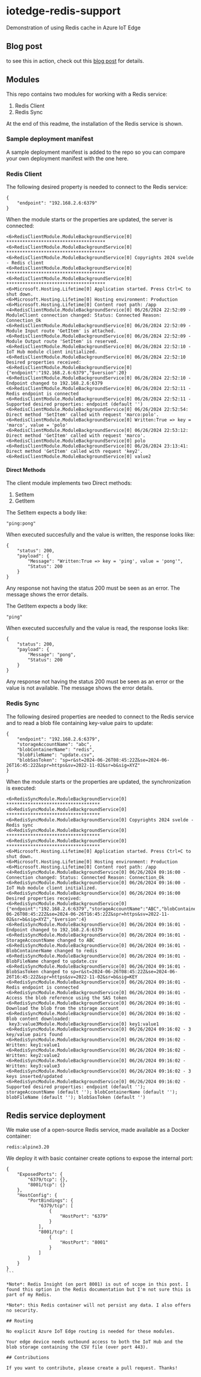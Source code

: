 # iotedge-redis-support

Demonstration of using Redis cache in Azure IoT Edge

## Blog post

to see this in action, check out this [blog post](https://sandervandevelde.wordpress.com/2024/06/27/redis-cache-integration-in-azure-iot-edge/) for details.

## Modules

This repo contains two modules for working with a Redis service:

1. Redis Client
2. Redis Sync

At the end of this readme, the installation of the Redis service is shown.

### Sample deployment manifest

A sample deployment manifest is added to the repo so you can compare your own deployment manifest with the one here.

### Redis Client

The following desired property is needed to connect to the Redis service: 

```
{
    "endpoint": "192.168.2.6:6379"
}
```

When the module starts or the properties are updated, the server is connected:

```
<6>RedisClientModule.ModuleBackgroundService[0] *************************************
<6>RedisClientModule.ModuleBackgroundService[0] *************************************
<6>RedisClientModule.ModuleBackgroundService[0] Copyrights 2024 svelde - Redis client
<6>RedisClientModule.ModuleBackgroundService[0] *************************************
<6>RedisClientModule.ModuleBackgroundService[0] *************************************
<6>Microsoft.Hosting.Lifetime[0] Application started. Press Ctrl+C to shut down.
<6>Microsoft.Hosting.Lifetime[0] Hosting environment: Production
<6>Microsoft.Hosting.Lifetime[0] Content root path: /app
<4>RedisClientModule.ModuleBackgroundService[0] 06/26/2024 22:52:09 - ModuleClient connection changed: Status: Connected Reason: Connection_Ok
<6>RedisClientModule.ModuleBackgroundService[0] 06/26/2024 22:52:09 - Module Input route 'GetItem' is attached.
<6>RedisClientModule.ModuleBackgroundService[0] 06/26/2024 22:52:09 - Module Output route 'SetItem' is reserved.
<6>RedisClientModule.ModuleBackgroundService[0] 06/26/2024 22:52:10 - IoT Hub module client initialized.
<6>RedisClientModule.ModuleBackgroundService[0] 06/26/2024 22:52:10 Desired properties received:
<6>RedisClientModule.ModuleBackgroundService[0] {"endpoint":"192.168.2.6:6379","$version":20}
<6>RedisClientModule.ModuleBackgroundService[0] 06/26/2024 22:52:10 - Endpoint changed to 192.168.2.6:6379
<6>RedisClientModule.ModuleBackgroundService[0] 06/26/2024 22:52:11 - Redis endpoint is connected
<6>RedisClientModule.ModuleBackgroundService[0] 06/26/2024 22:52:11 - Supported desired properties: endpoint (default '')
<6>RedisClientModule.ModuleBackgroundService[0] 06/26/2024 22:52:54: Direct method 'SetItem' called with request 'marco:polo'.
<6>RedisClientModule.ModuleBackgroundService[0] Written:True => key = 'marco', value = 'polo'
<6>RedisClientModule.ModuleBackgroundService[0] 06/26/2024 22:53:12: Direct method 'GetItem' called with request 'marco'.
<6>RedisClientModule.ModuleBackgroundService[0] polo
<6>RedisClientModule.ModuleBackgroundService[0] 06/26/2024 23:13:41: Direct method 'GetItem' called with request 'key2'.
<6>RedisClientModule.ModuleBackgroundService[0] value2
```
#### Direct Methods

The client module implements two Direct methods:

1. SetItem
2. GetItem

The SetItem expects a body like: 

```
"ping:pong"
```

When executed succesfully and the value is written, the response looks like:

```
{
    "status": 200,
    "payload": {
        "Message": "Written:True => key = 'ping', value = 'pong'",
        "Status": 200
    }
}
```

Any response not having the status 200 must be seen as an error. The message shows the error details.  

The GetItem expects a body like:

```
"ping"
```

When executed succesfully and the value is read, the response looks like:

```
{
    "status": 200,
    "payload": {
        "Message": "pong",
        "Status": 200
    }
}
```

Any response not having the status 200 must be seen as an error or the value is not available. The message shows the error details.  

### Redis Sync

The following desired properties are needed to connect to the Redis service and to read a blob file containing key-value pairs to update: 

```
{
    "endpoint": "192.168.2.6:6379",
    "storageAccountName": "abc",
    "blobContainerName": "redis",
    "blobFileName": "update.csv",
    "blobSasToken": "sp=r&st=2024-06-26T08:45:22Z&se=2024-06-26T16:45:22Z&spr=https&sv=2022-11-02&sr=b&sig=XYZ"
}
```

When the module starts or the properties are updated, the synchronization is executed:

```
<6>RedisSyncModule.ModuleBackgroundService[0] ***********************************
<6>RedisSyncModule.ModuleBackgroundService[0] ***********************************
<6>RedisSyncModule.ModuleBackgroundService[0] Copyrights 2024 svelde - Redis sync
<6>RedisSyncModule.ModuleBackgroundService[0] ***********************************
<6>RedisSyncModule.ModuleBackgroundService[0] ***********************************
<6>Microsoft.Hosting.Lifetime[0] Application started. Press Ctrl+C to shut down.
<6>Microsoft.Hosting.Lifetime[0] Hosting environment: Production
<6>Microsoft.Hosting.Lifetime[0] Content root path: /app
<4>RedisSyncModule.ModuleBackgroundService[0] 06/26/2024 09:16:00 - Connection changed: Status: Connected Reason: Connection_Ok
<6>RedisSyncModule.ModuleBackgroundService[0] 06/26/2024 09:16:00 - IoT Hub module client initialized.
<6>RedisSyncModule.ModuleBackgroundService[0] 06/26/2024 09:16:00 Desired properties received:
<6>RedisSyncModule.ModuleBackgroundService[0] {"endpoint":"192.168.2.6:6379","storageAccountName":"ABC","blobContainerName":"redis","blobFileName":"update.csv","blobSasToken":"sp=r&st=2024-06-26T08:45:22Z&se=2024-06-26T16:45:22Z&spr=https&sv=2022-11-02&sr=b&sig=XYZ","$version":4}
<6>RedisSyncModule.ModuleBackgroundService[0] 06/26/2024 09:16:01 - Endpoint changed to 192.168.2.6:6379
<6>RedisSyncModule.ModuleBackgroundService[0] 06/26/2024 09:16:01 - StorageAccountName changed to ABC
<6>RedisSyncModule.ModuleBackgroundService[0] 06/26/2024 09:16:01 - BlobContainerName changed to redis
<6>RedisSyncModule.ModuleBackgroundService[0] 06/26/2024 09:16:01 - BlobFileName changed to update.csv
<6>RedisSyncModule.ModuleBackgroundService[0] 06/26/2024 09:16:01 - BlobSasToken changed to sp=r&st=2024-06-26T08:45:22Z&se=2024-06-26T16:45:22Z&spr=https&sv=2022-11-02&sr=b&sig=KEY
<6>RedisSyncModule.ModuleBackgroundService[0] 06/26/2024 09:16:01 - Redis endpoint is connected
<6>RedisSyncModule.ModuleBackgroundService[0] 06/26/2024 09:16:01 - Access the blob reference using the SAS token
<6>RedisSyncModule.ModuleBackgroundService[0] 06/26/2024 09:16:01 - Download the blob from the storage account
<6>RedisSyncModule.ModuleBackgroundService[0] 06/26/2024 09:16:02 - Blob content downloaded:
 key3:value3Module.ModuleBackgroundService[0] key1:value1
<6>RedisSyncModule.ModuleBackgroundService[0] 06/26/2024 09:16:02 - 3 key/value pairs found
<6>RedisSyncModule.ModuleBackgroundService[0] 06/26/2024 09:16:02 - Written: key1:value1
<6>RedisSyncModule.ModuleBackgroundService[0] 06/26/2024 09:16:02 - Written: key2:value2
<6>RedisSyncModule.ModuleBackgroundService[0] 06/26/2024 09:16:02 - Written: key3:value3
<6>RedisSyncModule.ModuleBackgroundService[0] 06/26/2024 09:16:02 - 3 keys inserted/updated
<6>RedisSyncModule.ModuleBackgroundService[0] 06/26/2024 09:16:02 - Supported desired properties: endpoint (default ''); storageAccountName (default ''); blobContainerName (default ''); blobFileName (default ''); blobSasToken (default '')
```

## Redis service deployment

We make use of a open-source Redis service, made available as a Docker container:

```
redis:alpine3.20
```

We deploy it with basic container create options to expose the internal port:

````
{
    "ExposedPorts": {
        "6379/tcp": {},
        "8001/tcp": {}
    },
    "HostConfig": {
        "PortBindings": {
            "6379/tcp": [
                {
                    "HostPort": "6379"
                }
            ],
            "8001/tcp": [
                {
                    "HostPort": "8001"
                }
            ]
        }
    }
}
```

*Note*: Redis Insight (on port 8001) is out of scope in this post. I found this option in the Redis documentation but I'm not sure this is part of my Redis.

*Note*: this Redis container will not persist any data. I also offers no security.

## Routing

No explicit Azure IoT Edge routing is needed for these modules.

Your edge device needs outbound access to both the IoT Hub and the blob storage containing the CSV file (over port 443).

## Contributions

If you want to contribute, please create a pull request. Thanks!
